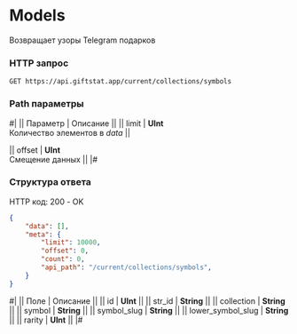 # Models

Возвращает узоры Telegram подарков

### HTTP запрос
```
GET https://api.giftstat.app/current/collections/symbols
```

### Path параметры
#|
|| Параметр | Описание ||
|| 
limit 
| 
**UInt**\
Количество элементов в *data*
||

|| 
offset 
| 
**UInt**\
Смещение данных
||
|#


### Структура ответа

HTTP код: 200 - OK

```json
{
    "data": [],
    "meta": {
        "limit": 10000, 
        "offset": 0,
        "count": 0,
        "api_path": "/current/collections/symbols",
    }
}
```


#|
|| Поле | Описание ||
|| id | **UInt** ||
|| str_id | **String** ||
|| collection | **String** ||
|| symbol | **String** ||
|| symbol_slug | **String** ||
|| lower_symbol_slug | **String** ||
|| rarity | **UInt** ||
|#

